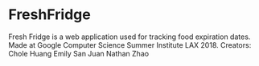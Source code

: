# FreshFridge
Fresh Fridge is a web application used for tracking food expiration dates. 
Made at Google Computer Science Summer Institute LAX 2018.
Creators: 
        Chole Huang
        Emily San Juan
        Nathan Zhao
